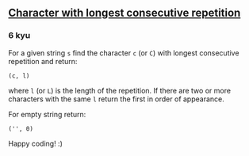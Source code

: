 <h2><a href=https://www.codewars.com/kata/586d6cefbcc21eed7a001155/train/python target="_blank">Character with longest consecutive repetition</a></h2><h3>6 kyu</h3><p>For a given string <code>s</code> find the character <code>c</code> (or <code>C</code>) with longest consecutive repetition and return:</p><pre style="display: none;"><code class="language-c"><span class="cm-variable">c</span>(<span class="cm-variable">assign</span> <span class="cm-variable">l</span> <span class="cm-variable">to</span> <span class="cm-variable">pointer</span>)</code></pre><pre style="display: none;"><code class="language-cpp"><span class="cm-variable">std::pair</span><span class="cm-operator">&lt;</span><span class="cm-type">char</span>, <span class="cm-type">unsigned</span> <span class="cm-type">int</span><span class="cm-operator">&gt;</span>(<span class="cm-variable">c</span>, <span class="cm-variable">l</span>)</code></pre><pre style="display: none;"><code class="language-lua">{ <span class="cm-variable">character</span> = <span class="cm-variable">c</span>, <span class="cm-variable">length</span> = <span class="cm-variable">l</span> }</code></pre><pre style="display: none;"><code class="language-go"><span class="cm-keyword">type</span> <span class="cm-variable">Result</span> <span class="cm-keyword">struct</span> {    <span class="cm-variable">C</span> <span class="cm-keyword">rune</span> <span class="cm-comment">// character</span>    <span class="cm-variable">L</span> <span class="cm-keyword">int</span>  <span class="cm-comment">// count</span>}</code></pre><pre><code class="language-python">(<span class="cm-variable">c</span>, <span class="cm-variable">l</span>)</code></pre><pre style="display: none;"><code class="language-haskell"><span class="cm-builtin">Just</span> (<span class="cm-builtin">Char</span>, <span class="cm-builtin">Int</span>)</code></pre><pre style="display: none;"><code class="language-csharp"><span class="cm-variable">Tuple</span><span class="cm-operator">&lt;</span><span class="cm-type">char</span><span class="cm-operator">?</span>, <span class="cm-type">int</span><span class="cm-operator">&gt;</span>(<span class="cm-variable">c</span>, <span class="cm-variable">l</span>)</code></pre><pre style="display: none;"><code class="language-shell"><span class="cm-comment"># in Shell a String of comma-separated values</span>c,l</code></pre><pre style="display: none;"><code class="language-javascript">[<span class="cm-variable">c</span>, <span class="cm-variable">l</span>]</code></pre><pre style="display: none;"><code class="language-php">[<span class="cm-variable-2">$c</span>, <span class="cm-variable-2">$l</span>]</code></pre><pre style="display: none;"><code class="language-ruby">[<span class="cm-variable">c</span>, <span class="cm-variable">l</span>]</code></pre><pre style="display: none;"><code class="language-groovy">[<span class="cm-variable">c</span>, <span class="cm-variable">l</span>]</code></pre><pre style="display: none;"><code class="language-coffeescript"><span class="cm-punctuation">[</span><span class="cm-variable">c</span><span class="cm-punctuation">,</span> <span class="cm-variable">l</span><span class="cm-punctuation">]</span></code></pre><pre style="display: none;"><code class="language-java"><span class="cm-type">Object</span>[]{<span class="cm-variable">c</span>, <span class="cm-variable">l</span>};</code></pre><pre style="display: none;"><code class="language-typescript">[<span class="cm-variable">c</span>, <span class="cm-variable">l</span>]: [<span class="cm-variable">string</span>, <span class="cm-variable">number</span>]</code></pre><pre style="display: none;"><code class="language-scala"><span class="cm-variable">Some</span>(<span class="cm-variable">c</span>, <span class="cm-variable">l</span>)</code></pre><pre style="display: none;"><code class="language-ocaml"><span class="cm-variable">Some</span> (<span class="cm-variable">c</span>, <span class="cm-variable">l</span>)</code></pre><pre style="display: none;"><code class="language-nim">(<span class="cm-variable">c</span>, <span class="cm-variable">l</span>)</code></pre><pre style="display: none;"><code class="language-kotlin"><span class="cm-type">Pair</span>(<span class="cm-variable">c</span>, <span class="cm-variable">l</span>)</code></pre><pre style="display: none;"><code class="language-vb"><span class="cm-variable">Tuple</span>(<span class="cm-keyword">Of</span> <span class="cm-keyword">Char</span><span class="cm-error">?</span>, <span class="cm-keyword">Integer</span><span class="cm-operator">&gt;</span>(<span class="cm-variable">c</span>, <span class="cm-variable">l</span>)</code></pre><pre style="display: none;"><code class="language-elixir">{<span class="cm-variable">c</span>, <span class="cm-variable">l</span>}</code></pre><pre style="display: none;"><code class="language-rust"><span class="cm-builtin">Some</span>((<span class="cm-variable">c</span>, <span class="cm-variable">l</span>))</code></pre><pre style="display: none;"><code class="language-perl">[<span class="cm-meta">c</span>, <span class="cm-meta">l</span>]</code></pre><p>where <code>l</code> (or <code>L</code>) is the length of the repetition. If there are two or more characters with the same <code>l</code> return the first in order of appearance.</p><p>For empty string return:</p><pre style="display: none;"><code class="language-c"><span class="cm-string">'\0'</span>(<span class="cm-variable">assign</span> <span class="cm-number">0</span> <span class="cm-variable">to</span> <span class="cm-variable">pointer</span>)</code></pre><pre style="display: none;"><code class="language-cpp"><span class="cm-variable">std::nullopt</span></code></pre><pre style="display: none;"><code class="language-lua">{<span class="cm-variable">character</span> = <span class="cm-string">""</span>, <span class="cm-variable">length</span> = <span class="cm-number">0</span> }</code></pre><pre style="display: none;"><code class="language-go"><span class="cm-variable">Result</span>{}</code></pre><pre><code class="language-python">(<span class="cm-string">''</span>, <span class="cm-number">0</span>)</code></pre><pre style="display: none;"><code class="language-haskell"><span class="cm-builtin">Nothing</span></code></pre><pre style="display: none;"><code class="language-csharp"><span class="cm-variable">Tuple</span><span class="cm-operator">&lt;</span><span class="cm-type">char</span><span class="cm-operator">?</span>, <span class="cm-type">int</span><span class="cm-operator">&gt;</span>(<span class="cm-atom">null</span>, <span class="cm-number">0</span>)</code></pre><pre style="display: none;"><code class="language-shell">,0</code></pre><pre style="display: none;"><code class="language-javascript">[<span class="cm-string">""</span>, <span class="cm-number">0</span>]</code></pre><pre style="display: none;"><code class="language-php">[<span class="cm-string">"</span><span class="cm-string">"</span>, <span class="cm-number">0</span>]</code></pre><pre style="display: none;"><code class="language-groovy">[<span class="cm-string">""</span>, <span class="cm-number">0</span>]</code></pre><pre style="display: none;"><code class="language-ruby">[<span class="cm-string">""</span>, <span class="cm-number">0</span>]</code></pre><pre style="display: none;"><code class="language-coffeescript"><span class="cm-punctuation">[</span><span class="cm-string">""</span><span class="cm-punctuation">,</span> <span class="cm-number">0</span><span class="cm-punctuation">]</span></code></pre><pre style="display: none;"><code class="language-java"><span class="cm-type">Object</span>[]{<span class="cm-string">""</span>, <span class="cm-number">0</span>}</code></pre><pre style="display: none;"><code class="language-typescript">[<span class="cm-string">""</span>, <span class="cm-number">0</span>]</code></pre><pre style="display: none;"><code class="language-scala"><span class="cm-variable">None</span></code></pre><pre style="display: none;"><code class="language-ocaml"><span class="cm-variable">None</span></code></pre><pre style="display: none;"><code class="language-nim">(<span class="cm-string">'\0'</span>, <span class="cm-number">0</span>)</code></pre><pre style="display: none;"><code class="language-kotlin"><span class="cm-type">Pair</span>(<span class="cm-atom">null</span>, <span class="cm-number">0</span>)</code></pre><pre style="display: none;"><code class="language-vb"><span class="cm-variable">Tuple</span>(<span class="cm-keyword">Of</span> <span class="cm-keyword">Char</span><span class="cm-error">?</span>, <span class="cm-keyword">Integer</span>)(<span class="cm-keyword">Nothing</span>, <span class="cm-number">0</span>)</code></pre><pre style="display: none;"><code class="language-elixir">{<span class="cm-string">""</span>, <span class="cm-number">0</span>}</code></pre><pre style="display: none;"><code class="language-rust"><span class="cm-builtin">None</span></code></pre><pre style="display: none;"><code class="language-swift"><span class="cm-punctuation">[</span><span class="cm-string">""</span><span class="cm-punctuation">:</span> <span class="cm-number">0</span><span class="cm-punctuation">]</span></code></pre><pre style="display: none;"><code class="language-perl">[<span class="cm-string">""</span>, <span class="cm-number">0</span>]</code></pre><p>Happy coding! :)</p>